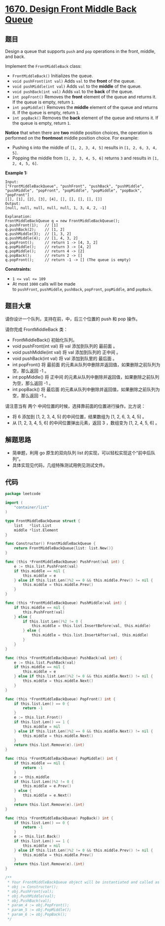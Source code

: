 # [1670. Design Front Middle Back Queue](https://leetcode.com/problems/design-front-middle-back-queue/)


## 题目

Design a queue that supports `push` and `pop` operations in the front, middle, and back.

Implement the `FrontMiddleBack` class:

- `FrontMiddleBack()` Initializes the queue.
- `void pushFront(int val)` Adds `val` to the **front** of the queue.
- `void pushMiddle(int val)` Adds `val` to the **middle** of the queue.
- `void pushBack(int val)` Adds `val` to the **back** of the queue.
- `int popFront()` Removes the **front** element of the queue and returns it. If the queue is empty, return `1`.
- `int popMiddle()` Removes the **middle** element of the queue and returns it. If the queue is empty, return `1`.
- `int popBack()` Removes the **back** element of the queue and returns it. If the queue is empty, return `1`.

**Notice** that when there are **two** middle position choices, the operation is performed on the **frontmost** middle position choice. For example:

- Pushing `6` into the middle of `[1, 2, 3, 4, 5]` results in `[1, 2, 6, 3, 4, 5]`.
- Popping the middle from `[1, 2, 3, 4, 5, 6]` returns `3` and results in `[1, 2, 4, 5, 6]`.

**Example 1:**

```
Input:
["FrontMiddleBackQueue", "pushFront", "pushBack", "pushMiddle", "pushMiddle", "popFront", "popMiddle", "popMiddle", "popBack", "popFront"]
[[], [1], [2], [3], [4], [], [], [], [], []]
Output:
[null, null, null, null, null, 1, 3, 4, 2, -1]

Explanation:
FrontMiddleBackQueue q = new FrontMiddleBackQueue();
q.pushFront(1);   // [1]
q.pushBack(2);    // [1, 2]
q.pushMiddle(3);  // [1, 3, 2]
q.pushMiddle(4);  // [1, 4, 3, 2]
q.popFront();     // return 1 -> [4, 3, 2]
q.popMiddle();    // return 3 -> [4, 2]
q.popMiddle();    // return 4 -> [2]
q.popBack();      // return 2 -> []
q.popFront();     // return -1 -> [] (The queue is empty)

```

**Constraints:**

- `1 <= val <= 109`
- At most `1000` calls will be made to `pushFront`, `pushMiddle`, `pushBack`, `popFront`, `popMiddle`, and `popBack`.

## 题目大意

请你设计一个队列，支持在前，中，后三个位置的 push 和 pop 操作。

请你完成 FrontMiddleBack 类：

- FrontMiddleBack() 初始化队列。
- void pushFront(int val) 将 val 添加到队列的 最前面 。
- void pushMiddle(int val) 将 val 添加到队列的 正中间 。
- void pushBack(int val) 将 val 添加到队里的 最后面 。
- int popFront() 将 最前面 的元素从队列中删除并返回值，如果删除之前队列为空，那么返回 -1 。
- int popMiddle() 将 正中间 的元素从队列中删除并返回值，如果删除之前队列为空，那么返回 -1 。
- int popBack() 将 最后面 的元素从队列中删除并返回值，如果删除之前队列为空，那么返回 -1 。

请注意当有 两个 中间位置的时候，选择靠前面的位置进行操作。比方说：

- 将 6 添加到 [1, 2, 3, 4, 5] 的中间位置，结果数组为 [1, 2, 6, 3, 4, 5] 。
- 从 [1, 2, 3, 4, 5, 6] 的中间位置弹出元素，返回 3 ，数组变为 [1, 2, 4, 5, 6] 。

## 解题思路

- 简单题，利用 go 原生的双向队列 list 的实现，可以轻松实现这个“前中后队列”。
- 具体实现见代码，几组特殊测试用例见测试文件。

## 代码

```go
package leetcode

import (
	"container/list"
)

type FrontMiddleBackQueue struct {
	list   *list.List
	middle *list.Element
}

func Constructor() FrontMiddleBackQueue {
	return FrontMiddleBackQueue{list: list.New()}
}

func (this *FrontMiddleBackQueue) PushFront(val int) {
	e := this.list.PushFront(val)
	if this.middle == nil {
		this.middle = e
	} else if this.list.Len()%2 == 0 && this.middle.Prev() != nil {
		this.middle = this.middle.Prev()
	}
}

func (this *FrontMiddleBackQueue) PushMiddle(val int) {
	if this.middle == nil {
		this.PushFront(val)
	} else {
		if this.list.Len()%2 != 0 {
			this.middle = this.list.InsertBefore(val, this.middle)
		} else {
			this.middle = this.list.InsertAfter(val, this.middle)
		}
	}
}

func (this *FrontMiddleBackQueue) PushBack(val int) {
	e := this.list.PushBack(val)
	if this.middle == nil {
		this.middle = e
	} else if this.list.Len()%2 != 0 && this.middle.Next() != nil {
		this.middle = this.middle.Next()
	}
}

func (this *FrontMiddleBackQueue) PopFront() int {
	if this.list.Len() == 0 {
		return -1
	}
	e := this.list.Front()
	if this.list.Len() == 1 {
		this.middle = nil
	} else if this.list.Len()%2 == 0 && this.middle.Next() != nil {
		this.middle = this.middle.Next()
	}
	return this.list.Remove(e).(int)
}

func (this *FrontMiddleBackQueue) PopMiddle() int {
	if this.middle == nil {
		return -1
	}
	e := this.middle
	if this.list.Len()%2 != 0 {
		this.middle = e.Prev()
	} else {
		this.middle = e.Next()
	}
	return this.list.Remove(e).(int)
}

func (this *FrontMiddleBackQueue) PopBack() int {
	if this.list.Len() == 0 {
		return -1
	}
	e := this.list.Back()
	if this.list.Len() == 1 {
		this.middle = nil
	} else if this.list.Len()%2 != 0 && this.middle.Prev() != nil {
		this.middle = this.middle.Prev()
	}
	return this.list.Remove(e).(int)
}

/**
 * Your FrontMiddleBackQueue object will be instantiated and called as such:
 * obj := Constructor();
 * obj.PushFront(val);
 * obj.PushMiddle(val);
 * obj.PushBack(val);
 * param_4 := obj.PopFront();
 * param_5 := obj.PopMiddle();
 * param_6 := obj.PopBack();
 */
```